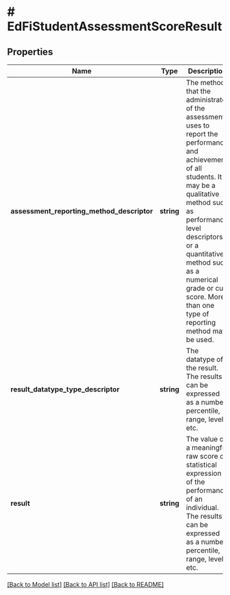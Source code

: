 # # EdFiStudentAssessmentScoreResult

## Properties

Name | Type | Description | Notes
------------ | ------------- | ------------- | -------------
**assessment_reporting_method_descriptor** | **string** | The method that the administrator of the assessment uses to report the performance and achievement of all students. It may be a qualitative method such as performance level descriptors or a quantitative method such as a numerical grade or cut score. More than one type of reporting method may be used. |
**result_datatype_type_descriptor** | **string** | The datatype of the result. The results can be expressed as a number, percentile, range, level, etc. |
**result** | **string** | The value of a meaningful raw score or statistical expression of the performance of an individual. The results can be expressed as a number, percentile, range, level, etc. |

[[Back to Model list]](../../README.md#models) [[Back to API list]](../../README.md#endpoints) [[Back to README]](../../README.md)
